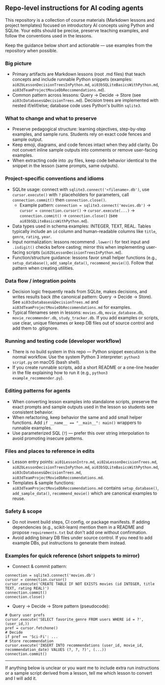 ## Repo-level instructions for AI coding agents

This repository is a collection of course materials (Markdown lessons and project templates) focused on introductory AI concepts using Python and SQLite. Your edits should be precise, preserve teaching examples, and follow the conventions used in the lessons.

Keep the guidance below short and actionable — use examples from the repository when possible.

### Big picture
- Primary artifacts are Markdown lessons (root .md files) that teach concepts and include runnable Python snippets (examples: `ai02bLessonDecisionTreesInPython.md`, `ai03bSQLiteBasicsWithPython.md`, `ai03dTeamProjectMovieDbReccomendations.md`).
- Common pattern across lessons: Query → Decide → Store (see `ai03cDatabases&DecisionTrees.md`). Decision trees are implemented with nested if/elif/else; database code uses Python's builtin `sqlite3`.

### What to change and what to preserve
- Preserve pedagogical structure: learning objectives, step-by-step examples, and sample runs. Students rely on exact code fences and sample output.
- Keep emoji, diagrams, and code fences intact when they add clarity. Do not convert inline sample outputs into comments or remove user-facing examples.
- When extracting code into .py files, keep code behavior identical to the snippet in the lesson (same prompts, same outputs).

### Project-specific conventions and idioms
- SQLite usage: connect with `sqlite3.connect('<filename>.db')`, use `cursor.execute()` with `?` placeholders for parameters, call `connection.commit()` then `connection.close()`.
  - Example pattern: `connection = sqlite3.connect('movies.db')` → `cursor = connection.cursor()` → `cursor.execute(...)` → `connection.commit()` → `connection.close()` (see `ai03bSQLiteBasicsWithPython.md`).
- Data types used in schema examples: INTEGER, TEXT, REAL. Tables typically include an `id` column and human-readable columns like `title`, `genre`, `rating`, `year`.
- Input normalization: lessons recommend `.lower()` for text input and `.isdigit()` checks before casting; mirror this when implementing user-facing scripts (`ai02bLessonDecisionTreesInPython.md`).
- Function/structure guidance: lessons favor small helper functions (e.g., `setup_database()`, `add_sample_data()`, `recommend_movie()`). Follow that pattern when creating utilities.

### Data flow / integration points
- Decision logic frequently reads from SQLite, makes decisions, and writes results back (the canonical pattern: Query → Decide → Store). See `ai03cDatabases&DecisionTrees.md` and `ai03dTeamProjectMovieDbReccomendations.md` for examples.
- Typical filenames seen in lessons: `movies.db`, `movie_database.db`, `movie_recommender.db`, `study_tracker.db`. If you add examples or scripts, use clear, unique filenames or keep DB files out of source control and add them to .gitignore.

### Running and testing code (developer workflow)
- There is no build system in this repo — Python snippet execution is the normal workflow. Use the system Python 3 interpreter: `python3 script.py` on macOS (bash shell).
- If you create runnable scripts, add a short README or a one-line header in the file explaining how to run it (e.g., `python3 example_recommender.py`).

### Editing patterns for agents
- When converting lesson examples into standalone scripts, preserve the exact prompts and sample outputs used in the lesson so students see consistent behavior.
- When refactoring, keep behavior the same and add small helper functions. Add `if __name__ == "__main__": main()` wrappers to runnable examples.
- Use parameterized SQL (`?`) — prefer this over string interpolation to avoid promoting insecure patterns.

### Files and places to reference in edits
- Lesson entry points: `ai01LessonIntro.md`, `ai02aLessonDecisionTrees.md`, `ai02bLessonDecisionTreesInPython.md`, `ai03bSQLiteBasicsWithPython.md`, `ai03cDatabases&DecisionTrees.md`, `ai03dTeamProjectMovieDbReccomendations.md`.
- Templates & sample functions: `ai03dTeamProjectMovieDbReccomendations.md` contains `setup_database()`, `add_sample_data()`, `recommend_movie()` which are canonical examples to reuse.

### Safety & scope
- Do not invent build steps, CI config, or package manifests. If adding dependencies (e.g., scikit-learn) mention them in a README and propose `requirements.txt` but don't add one without confirmation.
- Avoid adding binary DB files under source control. If you need to add example DBs, put instructions to generate them instead.

### Examples for quick reference (short snippets to mirror)
- Connect & commit pattern:
```
connection = sqlite3.connect('movies.db')
cursor = connection.cursor()
cursor.execute('CREATE TABLE IF NOT EXISTS movies (id INTEGER, title TEXT, rating REAL)')
connection.commit()
connection.close()
```
- Query → Decide → Store pattern (pseudocode):
```
# Query user prefs
cursor.execute('SELECT favorite_genre FROM users WHERE id = ?', (user_id,))
pref = cursor.fetchone()
# Decide
if pref == 'Sci-Fi': ...
# Store recommendation
cursor.execute('INSERT INTO recommendations (user_id, movie_id, recommendation_date) VALUES (?, ?, ?)', (...))
connection.commit()
```

---
If anything below is unclear or you want me to include extra run instructions or a sample script derived from a lesson, tell me which lesson to convert and I will add it. 
